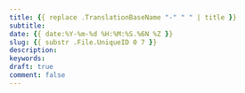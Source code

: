```yaml
---
title: {{ replace .TranslationBaseName "-" " " | title }}
subtitle:
date: {{ date:%Y-%m-%d %H:%M:%S.%6N %Z }}
slug: {{ substr .File.UniqueID 0 7 }}
description:
keywords:
draft: true
comment: false
---
```

